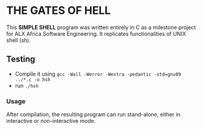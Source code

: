 # THE GATES OF HELL

This **SIMPLE SHELL** program was written entirely in C as a milestone project for ALX Africa Software Engineering. It replicates functionalities of UNIX shell (sh).

## Testing

* Compile it using ```gcc -Wall -Werror -Wextra -pedantic -std=gnu89 ../*.c -o hsh```
* run ```./hsh```

### Usage

After compilation, the resulting program can run stand-alone, either in interactive or non-interactive mode.
